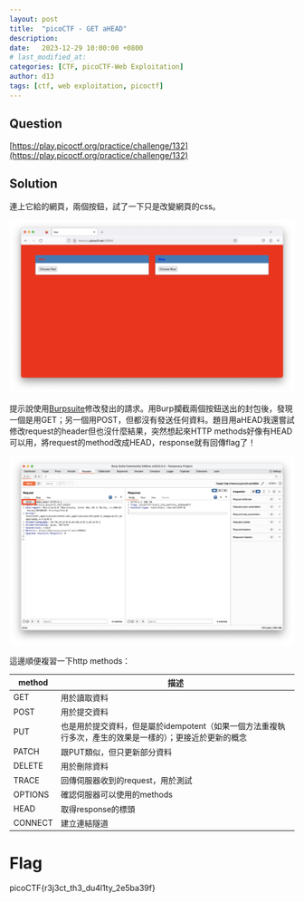 ```yaml
---
layout: post
title:  "picoCTF - GET aHEAD"
description: 
date:   2023-12-29 10:00:00 +0800
# last_modified_at:
categories: [CTF, picoCTF-Web Exploitation]
author: d13
tags: [ctf, web exploitation, picoctf]
---
```


## Question

[https://play.picoctf.org/practice/challenge/132](https://play.picoctf.org/practice/challenge/132)

## Solution

連上它給的網頁，兩個按鈕，試了一下只是改變網頁的css。

![](/assets/img/GETaHEAD_1.png)

提示說使用[Burpsuite](https://portswigger.net/burp)修改發出的請求。用Burp攔截兩個按鈕送出的封包後，發現一個是用GET；另一個用POST，但都沒有發送任何資料。題目用aHEAD我還嘗試修改request的header但也沒什麼結果，突然想起來HTTP methods好像有HEAD可以用，將request的method改成HEAD，response就有回傳flag了！

![](/assets/img/GETaHEAD_2.png)

這邊順便複習一下http methods：

| method | 描述 |
| --- | --- |
| GET | 用於讀取資料 |
| POST | 用於提交資料 |
| PUT | 也是用於提交資料，但是屬於idempotent（如果一個方法重複執行多次，產生的效果是一樣的）；更接近於更新的概念 |
| PATCH | 跟PUT類似，但只更新部分資料 |
| DELETE | 用於刪除資料 |
| TRACE | 回傳伺服器收到的request，用於測試 |
| OPTIONS | 確認伺服器可以使用的methods |
| HEAD | 取得response的標頭 |
| CONNECT | 建立連結隧道 |

# Flag

picoCTF{r3j3ct_th3_du4l1ty_2e5ba39f}